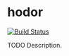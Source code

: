 # hodor

[![Build Status](https://travis-ci.org/githubuser/hodor.png)](https://travis-ci.org/githubuser/hodor)

TODO Description.
